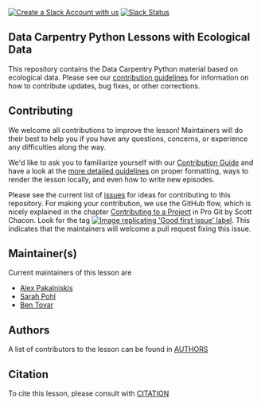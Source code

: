 [![Create a Slack Account with us][slack-account-icon]][slack-heroku]
[![Slack Status][slack-status-icon]][slack-status]

## Data Carpentry Python Lessons with Ecological Data

This repository contains the Data Carpentry Python material based on ecological
data. Please see our [contribution guidelines](CONTRIBUTING.md) for information
on how to contribute updates, bug fixes, or other corrections.

## Contributing

We welcome all contributions to improve the lesson! Maintainers will do their best to help you
if you have any questions, concerns, or experience any difficulties along the way.

We'd like to ask you to familiarize yourself with our [Contribution Guide](CONTRIBUTING.md)
and have a look at the [more detailed guidelines][lesson-example] on proper formatting,
ways to render the lesson locally, and even how to write new episodes.

Please see the current list of [issues] for ideas for contributing to this
repository. For making your contribution, we use the GitHub flow, which is
nicely explained in the chapter [Contributing to a Project][contributing-to-a-project] in Pro Git
by Scott Chacon.
Look for the tag [![Image replicating 'Good first issue' label][gfi-label]][gfi].
This indicates that the maintainers will welcome a pull request fixing this issue.

## Maintainer(s)

Current maintainers of this lesson are

- [Alex Pakalniskis](https://github.com/alex-pakalniskis)
- [Sarah Pohl](https://github.com/LilithElina)
- [Ben Tovar](https://github.com/btovar)

## Authors

A list of contributors to the lesson can be found in [AUTHORS](AUTHORS)

## Citation

To cite this lesson, please consult with [CITATION](CITATION)

[slack-heroku]: https://swc-slack-invite.herokuapp.com/
[slack-account-icon]: https://img.shields.io/badge/Create_Slack_Account-The_Carpentries-071159.svg
[slack-status]: https://swcarpentry.slack.com/messages/C9X44HCDS
[slack-status-icon]: https://img.shields.io/badge/Slack_Channel-dc--ecology--py-E01563.svg
[lesson-example]: https://carpentries.github.io/lesson-example
[issues]: https://github.com/datacarpentry/python-ecology-lesson/issues
[contributing-to-a-project]: https://git-scm.com/book/en/v2/GitHub-Contributing-to-a-Project
[gfi]: https://github.com/datacarpentry/python-ecology-lesson/labels/good%20first%20issue
[gfi-label]: https://img.shields.io/badge/-good%20first%20issue-gold.svg



